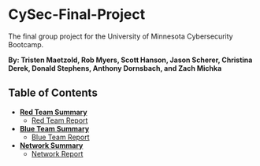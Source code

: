 # CySec-Final-Project
The final group project for the University of Minnesota Cybersecurity Bootcamp.

**By: Tristen Maetzold, Rob Myers, Scott Hanson, Jason Scherer, Christina Derek, Donald Stephens, Anthony Dornsbach, and Zach Michka**

## Table of Contents

- [**Red Team Summary**](https://github.com/TristenMaetzold/CySec-Final-Project/blob/9e6e43690f28d0d82f0ea72875dae4ae7f2557e8/Offense/Offensive_Readme.md)
    - [Red Team Report]()
- [**Blue Team Summary**](https://github.com/TristenMaetzold/CySec-Final-Project/blob/d82f0786ef424ddcecdd9c2e3883f181ed401835/Defense/Defense_Readme.md)
    - [Blue Team Report]()
- [**Network Summary**](https://github.com/TristenMaetzold/CySec-Final-Project/blob/d82f0786ef424ddcecdd9c2e3883f181ed401835/Network/Network_Readme.md)
    - [Network Report]()
